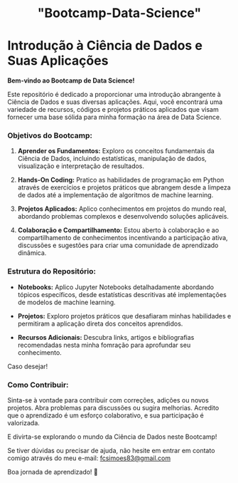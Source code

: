 ﻿<div align="center">
  <h1>"Bootcamp-Data-Science"</h1>
</div>

# Introdução à Ciência de Dados e Suas Aplicações

**Bem-vindo ao Bootcamp de Data Science!**

Este repositório é dedicado a proporcionar uma introdução abrangente à Ciência de Dados e suas diversas aplicações. Aqui, você encontrará uma variedade de recursos, códigos e projetos práticos aplicados que visam fornecer uma base sólida para minha formação na área de Data Science.

### Objetivos do Bootcamp:

1. **Aprender os Fundamentos:** Exploro os conceitos fundamentais da Ciência de Dados, incluindo estatísticas, manipulação de dados, visualização e interpretação de resultados.

2. **Hands-On Coding:** Pratico as habilidades de programação em Python através de exercícios e projetos práticos que abrangem desde a limpeza de dados até a implementação de algoritmos de machine learning.

3. **Projetos Aplicados:** Aplico conhecimentos em projetos do mundo real, abordando problemas complexos e desenvolvendo soluções aplicáveis.

4. **Colaboração e Compartilhamento:** Estou aberto à colaboração e ao compartilhamento de conhecimentos incentivando a participação ativa, discussões e sugestões para criar uma comunidade de aprendizado dinâmica.

### Estrutura do Repositório:

- **Notebooks:** Aplico Jupyter Notebooks detalhadamente abordando tópicos específicos, desde estatísticas descritivas até implementações de modelos de machine learning.

- **Projetos:** Exploro projetos práticos que desafiaram minhas habilidades e permitiram a aplicação direta dos conceitos aprendidos.

- **Recursos Adicionais:** Descubra links, artigos e bibliografias recomendadas nesta minha fomração para aprofundar seu conhecimento. 


Caso desejar!


### Como Contribuir:

Sinta-se à vontade para contribuir com correções, adições ou novos projetos. Abra problemas para discussões ou sugira melhorias. Acredito que o aprendizado é um esforço colaborativo, e sua participação é valorizada.

E divirta-se explorando o mundo da Ciência de Dados neste Bootcamp! 

Se tiver dúvidas ou precisar de ajuda, não hesite em entrar em contato comigo através do meu e-mail: fcsimoes83@gmail.com

Boa jornada de aprendizado! 🚀
